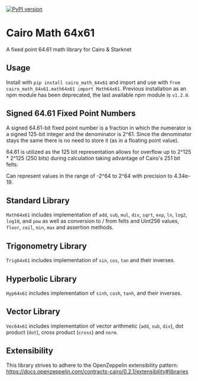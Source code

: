 [![PyPI version](https://badge.fury.io/py/cairo_math_64x61.svg)](https://badge.fury.io/py/cairo_math_64x61)

# Cairo Math 64x61

A fixed point 64.61 math library for Cairo & Starknet

## Usage ##
Install with `pip install cairo_math_64x61` and import and use with `from cairo_math_64x61.math64x61 import Math64x61`. Previous installation as an npm module has been deprecated, the last available npm module is `v1.2.0`.

## Signed 64.61 Fixed Point Numbers ##
A signed 64.61-bit fixed point number is a fraction in which the numerator is a signed 125-bit integer and the denominator is 2^61. Since the denominator stays the same there is no need to store it (as in a floating point value).

64.61 is utilized as the 125 bit representation allows for overflow up to 2^125 * 2^125 (250 bits) during calculation taking advantage of Cairo's 251 bit felts.

Can represent values in the range of -2^64 to 2^64 with precision to 4.34e-19.

## Standard Library ##
`Math64x61` includes implementation of `add`, `sub`, `mul`, `div`, `sqrt`, `exp`, `ln`, `log2`, `log10`, and `pow` as well as conversion to / from felts and Uint256 values, `floor`, `ceil`, `min`, `max` and assertion methods.

## Trigonometry Library ##
`Trig64x61` includes implementation of `sin`, `cos`, `tan` and their inverses.

## Hyperbolic Library ##
`Hyp64x61` includes implementation of `sinh`, `cosh`, `tanh`, and their inverses.

## Vector Library ##
`Vec64x61` includes implementation of vector arithmetic (`add`, `sub`, `div`), dot product (`dot`), cross product (`cross`) and `norm`.

## Extensibility ##
This library strives to adhere to the OpenZeppelin extensibility pattern: https://docs.openzeppelin.com/contracts-cairo/0.2.1/extensibility#libraries
